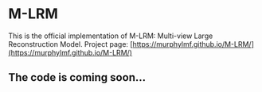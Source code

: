 # M-LRM
This is the official implementation of M-LRM: Multi-view Large Reconstruction Model. Project page: [https://murphylmf.github.io/M-LRM/](https://murphylmf.github.io/M-LRM/)

## The code is coming soon...
